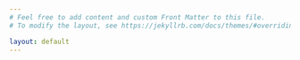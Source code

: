 ```yaml
---
# Feel free to add content and custom Front Matter to this file.
# To modify the layout, see https://jekyllrb.com/docs/themes/#overriding-theme-defaults

layout: default
---
```


<head>
<script type="text/javascript">
  var postsHref = 
  [
  {% for post in site.posts %}
  "{{ post.url }}"
  {% unless forloop.last %},{% endunless %}
  {% endfor %}
  ];
  var postsCats = 
  [
  {% for post in site.posts %}
    [{% for cat in post.categories %}"{{ cat }}"{% unless forloop.last %},{% endunless %}{% endfor %}]
  {% unless forloop.last %},{% endunless %}
  {% endfor %}
  ];
  var postsScats = 
  [
  {% for post in site.posts %}
    [{% for scat in post.subcategories %}"{{ scat }}"{% unless forloop.last %},{% endunless %}{% endfor %}]
  {% unless forloop.last %},{% endunless %}
  {% endfor %}
  ];
</script>

<script type="text/javascript">
    function filteredIndices(category) {
        var fi = [];
        for (var i = 0; i < postsCats.length; i++) {
            if (postsCats[i].includes(category)) {
            fi.push(i)
            }
        }
        return fi;
    }

    function nextPost(category)
    {
        var randomIndexUsed = [];
        var counter = 0;
        var numberOfPosts = 1;

        while (counter < numberOfPosts)
        {
            console.log(2);
            var randomIndex;
            var postHref;
            var postTitle;
            var res = "";
            var fi = filteredIndices(category);
            randomIndex = fi[Math.floor(Math.random() * fi.length)];
            if (randomIndexUsed.indexOf(randomIndex) == "-1")
            {
                postHref = postsHref[randomIndex];
                randomIndexUsed.push(randomIndex);
                counter++;
                return postHref;
            }
        }
    } 
    window.location.assign('../'nextPost(window.location.hash.substr(1)).substr(1)+window.location.hash);
</script>
</head>
